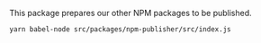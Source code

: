 This package prepares our other NPM packages to be published.

```
yarn babel-node src/packages/npm-publisher/src/index.js
```
